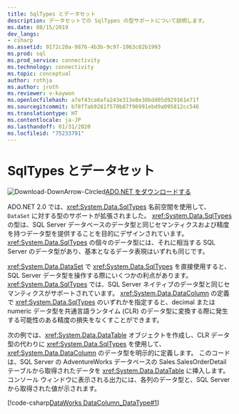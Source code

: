 ```yaml
---
title: SqlTypes とデータセット
description: データセットでの SqlTypes の型サポートについて説明します。
ms.date: 08/15/2019
dev_langs:
- csharp
ms.assetid: 9172c20a-9876-4b3b-9c97-1963c02b1993
ms.prod: sql
ms.prod_service: connectivity
ms.technology: connectivity
ms.topic: conceptual
author: rothja
ms.author: jroth
ms.reviewer: v-kaywon
ms.openlocfilehash: a7ef43ca6afa243e313e8e38bdd05d929161e71f
ms.sourcegitcommit: b78f7ab9281f570b87f96991ebd9a095812cc546
ms.translationtype: HT
ms.contentlocale: ja-JP
ms.lasthandoff: 01/31/2020
ms.locfileid: "75233791"
---
```

# <a name="sqltypes-and-the-dataset"></a>SqlTypes とデータセット

![Download-DownArrow-Circled](../../../ssdt/media/download.png)[ADO.NET をダウンロードする](../../sql-connection-libraries.md#anchor-20-drivers-relational-access)

ADO.NET 2.0 では、<xref:System.Data.SqlTypes> 名前空間を使用して、`DataSet` に対する型のサポートが拡張されました。 <xref:System.Data.SqlTypes> の型は、SQL Server データベースのデータ型と同じセマンティクスおよび精度を持つデータ型を提供することを目的にデザインされています。 <xref:System.Data.SqlTypes> の個々のデータ型には、それに相当する SQL Server のデータ型があり、基本となるデータ表現はいずれも同じです。  
  
<xref:System.Data.DataSet> で <xref:System.Data.SqlTypes> を直接使用すると、SQL Server データ型を操作する際にいくつかの利点があります。 <xref:System.Data.SqlTypes> では、SQL Server ネイティブのデータ型と同じセマンティクスがサポートされています。 <xref:System.Data.DataColumn> の定義で <xref:System.Data.SqlTypes> のいずれかを指定すると、decimal または numeric データ型を共通言語ランタイム (CLR) のデータ型に変換する際に発生する可能性のある精度の損失をなくすことができます。  

次の例では、<xref:System.Data.DataTable> オブジェクトを作成し、CLR データ型の代わりに <xref:System.Data.SqlTypes> を使用して、<xref:System.Data.DataColumn> のデータ型を明示的に定義します。 このコードは、SQL Server の AdventureWorks データベースの Sales.SalesOrderDetail テーブルから取得されたデータを <xref:System.Data.DataTable> に挿入します。 コンソール ウィンドウに表示される出力には、各列のデータ型と、SQL Server から取得された値が示されます。  
  
[!code-csharp[DataWorks DataColumn_DataType#1](~/../sqlclient/doc/samples/DataColumn_DataType.cs#1)]
